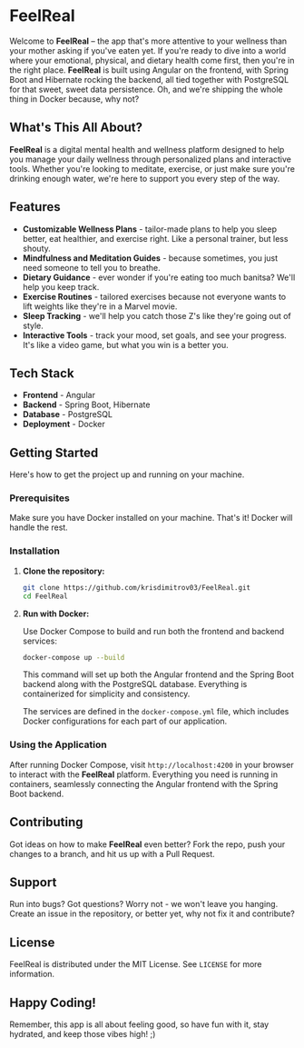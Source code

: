 # FeelReal

Welcome to **FeelReal** – the app that's more attentive to your wellness than your mother asking if you've eaten yet. If you're ready to dive into a world where your emotional, physical, and dietary health come first, then you're in the right place. **FeelReal** is built using Angular on the frontend, with Spring Boot and Hibernate rocking the backend, all tied together with PostgreSQL for that sweet, sweet data persistence. Oh, and we're shipping the whole thing in Docker because, why not?

## What's This All About?

**FeelReal** is a digital mental health and wellness platform designed to help you manage your daily wellness through personalized plans and interactive tools. Whether you're looking to meditate, exercise, or just make sure you're drinking enough water, we're here to support you every step of the way.

## Features

- **Customizable Wellness Plans** - tailor-made plans to help you sleep better, eat healthier, and exercise right. Like a personal trainer, but less shouty.
- **Mindfulness and Meditation Guides** - because sometimes, you just need someone to tell you to breathe.
- **Dietary Guidance** - ever wonder if you're eating too much banitsa? We'll help you keep track.
- **Exercise Routines** - tailored exercises because not everyone wants to lift weights like they're in a Marvel movie.
- **Sleep Tracking** - we'll help you catch those Z's like they're going out of style.
- **Interactive Tools** - track your mood, set goals, and see your progress. It's like a video game, but what you win is a better you.

## Tech Stack

- **Frontend** - Angular
- **Backend** - Spring Boot, Hibernate
- **Database** - PostgreSQL
- **Deployment** - Docker

## Getting Started

Here's how to get the project up and running on your machine.

### Prerequisites

Make sure you have Docker installed on your machine. That's it! Docker will handle the rest.

### Installation

1. **Clone the repository:**

   ```bash
   git clone https://github.com/krisdimitrov03/FeelReal.git
   cd FeelReal
   ```

2. **Run with Docker:**

   Use Docker Compose to build and run both the frontend and backend services:

   ```bash
   docker-compose up --build
   ```

   This command will set up both the Angular frontend and the Spring Boot backend along with the PostgreSQL database. Everything is containerized for simplicity and consistency.

   The services are defined in the `docker-compose.yml` file, which includes Docker configurations for each part of our application.

### Using the Application

After running Docker Compose, visit `http://localhost:4200` in your browser to interact with the **FeelReal** platform. Everything you need is running in containers, seamlessly connecting the Angular frontend with the Spring Boot backend.

## Contributing

Got ideas on how to make **FeelReal** even better? Fork the repo, push your changes to a branch, and hit us up with a Pull Request.

## Support

Run into bugs? Got questions? Worry not - we won't leave you hanging. Create an issue in the repository, or better yet, why not fix it and contribute?

## License

FeelReal is distributed under the MIT License. See `LICENSE` for more information.

## Happy Coding!

Remember, this app is all about feeling good, so have fun with it, stay hydrated, and keep those vibes high! ;)
